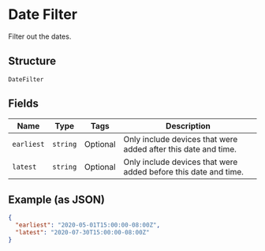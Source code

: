 
# Date Filter

Filter out the dates.

## Structure

`DateFilter`

## Fields

| Name | Type | Tags | Description |
|  --- | --- | --- | --- |
| `earliest` | `string` | Optional | Only include devices that were added after this date and time. |
| `latest` | `string` | Optional | Only include devices that were added before this date and time. |

## Example (as JSON)

```json
{
  "earliest": "2020-05-01T15:00:00-08:00Z",
  "latest": "2020-07-30T15:00:00-08:00Z"
}
```

